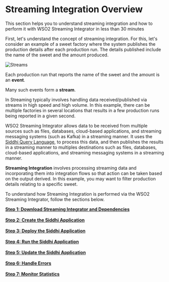 # Streaming Integration Overview

This section helps you to understand streaming integration and how to perform it with WSO2 Streaming Integrator in less than 30 minutes

First, let's understand the concept of streaming integration. For this, let's consider an example of a sweet factory where the system publishes the production details after each production run. The details published include the name of the sweet and the amount produced.


![Streams]({{base_path}}/images/quick-start-guide-101/stream.png)

Each production run that reports the name of the sweet and the amount is an **event**.

Many such events form a **stream**.

In Streaming typically involves handling data received/published via streams in high speed and high volume. In this example, there can be multiple factories in several locations that results in a few production runs being reported in a given second.

WSO2 Streaming Integrator allows data to be received from multiple sources such as files, databases, cloud-based applications, and streaming messaging systems (such as Kafka) in a streaming manner. It uses the [Siddhi Query Language](https://siddhi.io/en/v4.x/docs/query-guide/), to process this data, and then publishes the results in a streaming manner to multiples destinations such as files, databases, cloud-based applications, and streaming messaging systems in a streaming manner.

**Streaming Integration** involves processing streaming data and incorporating them into integration flows so that action can be taken based on the output derived. In this example, you may want to filter production details relating to a specific sweet.

To understand how Streaming Integration is performed via the WSO2 Streaming Integrator, follow the sections below.

[**Step 1: Download Streaming Integrator and Dependencies**](download-install-and-start-si.md)<br/><br/>
[**Step 2: Create the Siddhi Application**](create-the-siddhi-application.md)<br/><br/>
[**Step 3: Deploy the Siddhi Application**](deploy-siddhi-application.md)<br/><br/>
[**Step 4: Run the Siddhi Application**](test-siddhi-application.md)<br/><br/>
[**Step 5: Update the Siddhi Application**](update-the-siddhi-application.md)<br/><br/>
[**Step 6: Handle Errors**](handle-errors.md)<br/><br/>
[**Step 7: Monitor Statistics**](monitor-statistics.md)<br/><br/>

